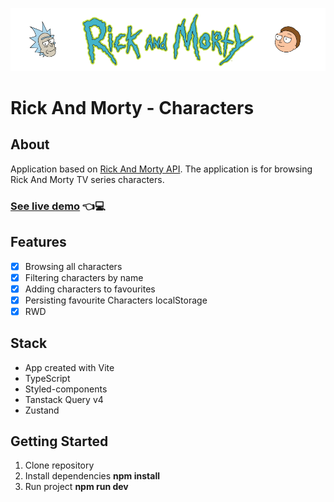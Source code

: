 ![Heading image](./src/assets/ramLogo.png)

# Rick And Morty - Characters

## About

Application based on [Rick And Morty API](https://rickandmortyapi.com/). The application is for browsing Rick And Morty TV series characters.

### [See live demo](https://ram-characters-mo.netlify.app) 👈💻

## Features
* [x] Browsing all characters
* [x] Filtering characters by name
* [x] Adding characters to favourites
* [x] Persisting favourite Characters localStorage
* [x] RWD

## Stack
* App created with Vite
* TypeScript
* Styled-components
* Tanstack Query v4
* Zustand

## Getting Started
1. Clone repository
2. Install dependencies **npm install**
2. Run project **npm run dev**


